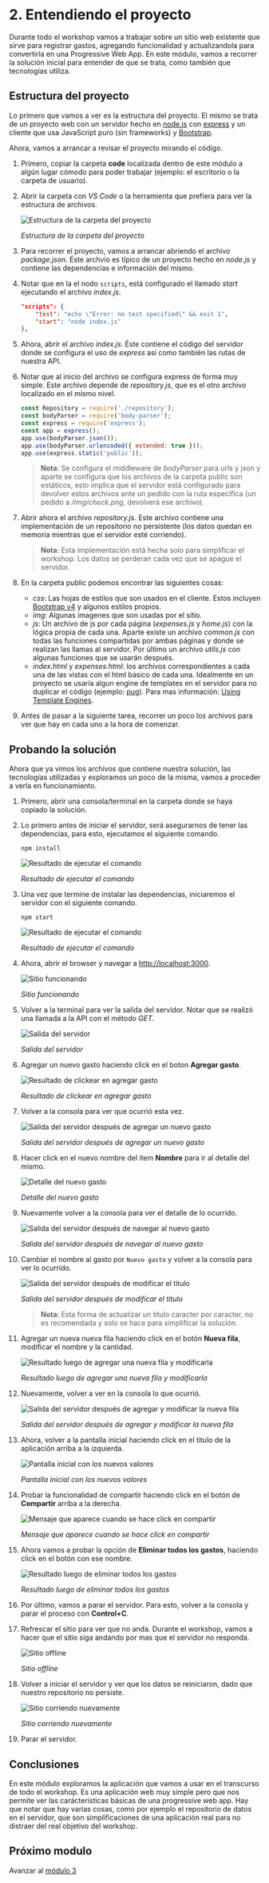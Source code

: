 # 2. Entendiendo el proyecto

Durante todo el workshop vamos a trabajar sobre un sitio web existente que sirve para registrar gastos, agregando funcionalidad y actualizandola para convertirla en una Progressive Web App. En este módulo, vamos a recorrer la solución inicial para entender de que se trata, como también que tecnologías utiliza.

## Estructura del proyecto

Lo primero que vamos a ver es la estructura del proyecto. El mismo se trata de un proyecto web con un servidor hecho en [node.js](https://nodejs.org/en/) con [express](https://expressjs.com) y un cliente que usa JavaScript puro (sin frameworks) y [Bootstrap](http://getbootstrap.com).

Ahora, vamos a arrancar a revisar el proyecto mirando el código.

1. Primero, copiar la carpeta **code** localizada dentro de este módulo a algún lugar cómodo para poder trabajar (ejemplo: el escritorio o la carpeta de usuario).

1. Abrir la carpeta con _VS Code_ o la herramienta que prefiera para ver la estructura de archivos.

    ![Estructura de la carpeta del proyecto](./images/folder-structure.png)

    _Estructura de la carpeta del proyecto_

1. Para recorrer el proyecto, vamos a arrancar abriendo el archivo _package.json_. Éste archvio es típico de un proyecto hecho en _node.js_ y contiene las dependencias e información del mismo.

1. Notar que en la el nodo `scripts`, está configurado el llamado _start_ ejecutando el archivo _index.js_.

    ```json
    "scripts": {
        "test": "echo \"Error: no test specified\" && exit 1",
        "start": "node index.js"
    },
    ```

1. Ahora, abrir el archivo _index.js_. Éste contiene el código del servidor donde se configura el uso de _express_ así como también las rutas de nuestra API.

1. Notar que al inicio del archivo se configura express de forma muy simple. Este archivo depende de _repository.js_, que es el otro archivo localizado en el mismo nivel.

    ```js
    const Repository = require('./repository');
    const bodyParser = require('body-parser');
    const express = require('express');
    const app = express();
    app.use(bodyParser.json());
    app.use(bodyParser.urlencoded({ extended: true }));
    app.use(express.static('public'));
    ```

    > **Nota**: Se configura el middleware de _bodyParser_ para urls y json y aparte se configura que los archivos de la carpeta public son estáticos, esto implica que el servidor está configurado para devolver estos archivos ante un pedido con la ruta especifica (un pedido a _/img/check.png_, devolverá ese archivo).

1. Abrir ahora el archivo _repository.js_. Este archivo contiene una implementación de un repositorio no persistente (los datos quedan en memoria mientras que el servidor esté corriendo).

    > **Nota**: Esta implementación está hecha solo para simplificar el workshop. Los datos se perderan cada vez que se apague el servidor.


1. En la carpeta public podemos encontrar las siguientes cosas:
    
    - _css_: Las hojas de estilos que son usados en el cliente. Estos incluyen [Bootstrap v4](http://getbootstrap.com) y algunos estilos propios.
    - _img_: Algunas imagenes que son usadas por el sitio.
    - _js_: Un archivo de js por cada página (_expenses.js_ y _home.js_) con la lógica propia de cada una. Aparte existe un archivo _common.js_ con todas las funciones compartidas por ambas páginas y donde se realizan las llamas al servidor. Por último un archivo _utils.js_ con algunas funciones que se usarán después.
    - _index.html_ y _expenses.html_: los archivos correspondientes a cada una de las vistas con el html básico de cada una. Idealmente en un proyecto se usaría algun engine de templates en el servidor para no duplicar el código (ejemplo: [pug](https://pugjs.org/)). Para mas información: [Using Template Engines](https://expressjs.com/en/guide/using-template-engines.html).

1. Antes de pasar a la siguiente tarea, recorrer un poco los archivos para ver que hay en cada uno a la hora de comenzar.

## Probando la solución

Ahora que ya vimos los archivos que contiene nuestra solución, las tecnologías utilizadas y exploramos un poco de la misma, vamos a proceder a verla en funcionamiento.

1. Primero, abrir una consola/terminal en la carpeta donde se haya copiado la solución.

1. Lo primero antes de iniciar el servidor, será asegurarnos de tener las dependencias, para esto, ejecutamos el siguiente comando.

    ```
    npm install
    ```

    ![Resultado de ejecutar el comando](./images/npm-install.png)

    _Resultado de ejecutar el comando_
    

1. Una vez que termine de instalar las dependencias, iniciaremos el servidor con el siguiente comando.

    ```
    npm start
    ```

    ![Resultado de ejecutar el comando](./images/npm-start.png)

    _Resultado de ejecutar el comando_

1. Ahora, abrir el browser y navegar a [http://localhost:3000](http://localhost:3000).

    ![Sitio funcionando](./images/browse-site.png)

    _Sitio funcionando_

1. Volver a la terminal para ver la salida del servidor. Notar que se realizó una llamada a la API con el método _GET_.

    ![Salida del servidor](./images/browse-site-log.png)

    _Salida del servidor_

1. Agregar un nuevo gasto haciendo click en el boton **Agregar gasto**.

    ![Resultado de clickear en agregar gasto](./images/add-expense.png)

    _Resultado de clickear en agregar gasto_

1. Volver a la consola para ver que ocurrió esta vez.

    ![Salida del servidor después de agregar un nuevo gasto](./images/add-expense-log.png)

    _Salida del servidor después de agregar un nuevo gasto_

1. Hacer click en el nuevo nombre del item **Nombre** para ir al detalle del mismo.

    ![Detalle del nuevo gasto](./images/new-expense-details.png)

    _Detalle del nuevo gasto_

1. Nuevamente volver a la consola para ver el detalle de lo ocurrido.

    ![Salida del servidor después de navegar al nuevo gasto](./images/get-expense-details-log.png)

    _Salida del servidor después de navegar al nuevo gasto_

1. Cambiar el nombre al gasto por `Nuevo gasto` y volver a la consola para ver lo ocurrido.

    ![Salida del servidor después de modificar el titulo](./images/update-name-log.png)

    _Salida del servidor después de modificar el titulo_

    > **Nota**: Esta forma de actualizar un titulo caracter por caracter, no es recomendada y solo se hace para simplificar la solución.

1. Agregar un nueva nueva fila haciendo click en el botón **Nueva fila**, modificar el nombre y la cantidad.

    ![Resultado luego de agregar una nueva fila y modificarla](./images/expense-view.png)

    _Resultado luego de agregar una nueva fila y modificarla_

1. Nuevamente, volver a ver en la consola lo que ocurrió.


    ![Salida del servidor después de agregar y modificar la nueva fila](./images/add-item-log.png)

    _Salida del servidor después de agregar y modificar la nueva fila_

1. Ahora, volver a la pantalla inicial haciendo click en el titulo de la aplicación arriba a la izquierda.

    ![Pantalla inicial con los nuevos valores](./images/home-with-new-item.png)

    _Pantalla inicial con los nuevos valores_

1. Probar la funcionalidad de compartir haciendo click en el botón de **Compartir** arriba a la derecha.

    ![Mensaje que aparece cuando se hace click en compartir](./images/share.png)

    _Mensaje que aparece cuando se hace click en compartir_

1. Ahora vamos a probar la opción de **Eliminar todos los gastos**, haciendo click en el botón con ese nombre.

    ![Resultado luego de eliminar todos los gastos](./images/clear-all.png)

    _Resultado luego de eliminar todos los gastos_

1. Por último, vamos a parar el servidor. Para esto, volver a la consola y parar el proceso con **Control+C**.

1. Refrescar el sitio para ver que no anda. Durante el workshop, vamos a hacer que el sitio siga andando por mas que el servidor no responda.

    ![Sitio offline](./images/offline.png)

    _Sitio offline_

1. Volver a iniciar el servidor y ver que los datos se reiniciaron, dado que nuestro repositorio no persiste.

    ![Sitio corriendo nuevamente](./images/home-view.png)

    _Sitio corriendo nuevamente_

1. Parar el servidor.

## Conclusiones

En este módulo exploramos la aplicación que vamos a usar en el transcurso de todo el workshop. Es una aplicación web muy simple pero que nos permite ver las carácteristicas básicas de una progressive web app. Hay que notar que hay varias cosas, como por ejemplo el repositorio de datos en el servidor, que son simplificaciones de una aplicación real para no distraer del real objetivo del workshop.

## Próximo modulo
Avanzar al [módulo 3](../03-conceptos)